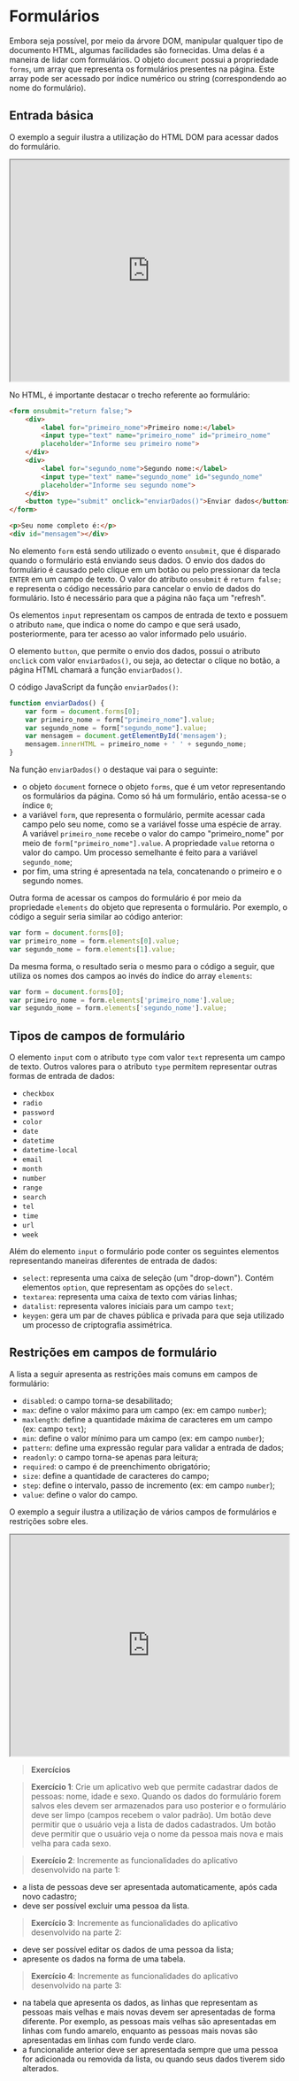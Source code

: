 # Formulários

Embora seja possível, por meio da árvore DOM, manipular qualquer tipo de documento HTML, algumas facilidades são fornecidas. Uma delas é a maneira de lidar com formulários. O objeto `document` possui a propriedade `forms`, um array que representa os formulários presentes na página. Este array pode ser acessado por índice numérico ou string (correspondendo ao nome do formulário).

## Entrada básica

O exemplo a seguir ilustra a utilização do HTML DOM para acessar dados do formulário.

<iframe src="http://embed.plnkr.co/g79uKYMF2h5EfgmJdpfK/preview" width="100%" height="400"></iframe>

No HTML, é importante destacar o trecho referente ao formulário:

```html
<form onsubmit="return false;">
    <div>
        <label for="primeiro_nome">Primeiro nome:</label>
        <input type="text" name="primeiro_nome" id="primeiro_nome"
        placeholder="Informe seu primeiro nome">
    </div>
    <div>
        <label for="segundo_nome">Segundo nome:</label>
        <input type="text" name="segundo_nome" id="segundo_nome"
        placeholder="Informe seu segundo nome">
    </div>
    <button type="submit" onclick="enviarDados()">Enviar dados</button>
</form>

<p>Seu nome completo é:</p>
<div id="mensagem"></div>
```

No elemento `form` está sendo utilizado o evento `onsubmit`, que é disparado quando o formulário está enviando seus dados. O envio dos dados do formulário é causado pelo clique em um botão ou pelo pressionar da tecla `ENTER` em um campo de texto. O valor do atributo `onsubmit` é `return false;` e representa o código necessário para cancelar o envio de dados do formulário. Isto é necessário para que a página não faça um "refresh".

Os elementos `input` representam os campos de entrada de texto e possuem o atributo `name`, que indica o nome do campo e que será usado, posteriormente, para ter acesso ao valor informado pelo usuário.   

O elemento `button`, que permite o envio dos dados, possui o atributo `onclick` com valor `enviarDados()`, ou seja, ao detectar o clique no botão, a página HTML chamará a função `enviarDados()`.

O código JavaScript da função `enviarDados()`:

```javascript
function enviarDados() {
    var form = document.forms[0];
    var primeiro_nome = form["primeiro_nome"].value;
    var segundo_nome = form["segundo_nome"].value;
    var mensagem = document.getElementById('mensagem');
    mensagem.innerHTML = primeiro_nome + ' ' + segundo_nome;
}
```

Na função `enviarDados()` o destaque vai para o seguinte:
* o objeto `document` fornece o objeto `forms`, que é um vetor representando os formulários da página. Como só há um formulário, então acessa-se o índice `0`;
* a variável `form`, que representa o formulário, permite acessar cada campo pelo seu nome, como se a variável fosse uma espécie de array. A variável `primeiro_nome` recebe o valor do campo "primeiro_nome" por meio de `form["primeiro_nome"].value`. A propriedade `value` retorna o valor do campo. Um processo semelhante é feito para a variável `segundo_nome`;
* por fim, uma string é apresentada na tela, concatenando o primeiro e o segundo nomes.

Outra forma de acessar os campos do formulário é por meio da propriedade `elements` do objeto que representa o formulário. Por exemplo, o código a seguir seria similar ao código anterior:

```javascript
var form = document.forms[0];
var primeiro_nome = form.elements[0].value;
var segundo_nome = form.elements[1].value;
```

Da mesma forma, o resultado seria o mesmo para o código a seguir, que utiliza os nomes dos campos ao invés do índice do array `elements`:

```javascript
var form = document.forms[0];
var primeiro_nome = form.elements['primeiro_nome'].value;
var segundo_nome = form.elements['segundo_nome'].value;
```

## Tipos de campos de formulário

O elemento `input` com o atributo `type` com valor `text` representa um campo de texto. Outros valores para o atributo `type` permitem representar outras formas de entrada de dados:
* `checkbox`
* `radio`
* `password`
* `color`
* `date`
* `datetime`
* `datetime-local`
* `email`
* `month`
* `number`
* `range`
* `search`
* `tel`
* `time`
* `url`
* `week`

Além do elemento `input` o formulário pode conter os seguintes elementos representando maneiras diferentes de entrada de dados:
* `select`: representa uma caixa de seleção (um "drop-down"). Contém elementos `option`, que representam as opções do `select`.
* `textarea`: representa uma caixa de texto com várias linhas;
* `datalist`: representa valores iniciais para um campo `text`;
* `keygen`: gera um par de chaves pública e privada para que seja utilizado um processo de criptografia assimétrica.

## Restrições em campos de formulário

A lista a seguir apresenta as restrições mais comuns em campos de formulário:
* `disabled`: o campo torna-se desabilitado;
* `max`: define o valor máximo para um campo (ex: em campo `number`);
* `maxlength`: define a quantidade máxima de caracteres em um campo (ex: campo `text`);
* `min`: define o valor mínimo para um campo (ex: em campo `number`);
* `pattern`: define uma expressão regular para validar a entrada de dados;
* `readonly`: o campo torna-se apenas para leitura;
* `required`: o campo é de preenchimento obrigatório;
* `size`: define a quantidade de caracteres do campo;
* `step`: define o intervalo, passo de incremento (ex: em campo `number`);
* `value`: define o valor do campo.

O exemplo a seguir ilustra a utilização de vários campos de formulários e restrições sobre eles.

<iframe src="http://embed.plnkr.co/5GezzqU2yd5cuwpeOCVE/preview" width="100%" height="400"></iframe>

> **Exercícios**

> **Exercício 1**: Crie um aplicativo web que permite cadastrar dados de pessoas: nome, idade e sexo. Quando os dados do formulário forem salvos eles devem ser armazenados para uso posterior e o formulário deve ser limpo (campos recebem o valor padrão). Um botão deve permitir que o usuário veja a lista de dados cadastrados. Um botão deve permitir que o usuário veja o nome da pessoa mais nova e mais velha para cada sexo.

> **Exercício 2**: Incremente as funcionalidades do aplicativo desenvolvido na parte 1:
* a lista de pessoas deve ser apresentada automaticamente, após cada novo cadastro;
* deve ser possível excluir uma pessoa da lista.

> **Exercício 3**: Incremente as funcionalidades do aplicativo desenvolvido na parte 2:
* deve ser possível editar os dados de uma pessoa da lista;
* apresente os dados na forma de uma tabela.

> **Exercício 4**: Incremente as funcionalidades do aplicativo desenvolvido na parte 3:
* na tabela que apresenta os dados, as linhas que representam as pessoas mais velhas e mais novas devem ser apresentadas de forma diferente. Por exemplo, as pessoas mais velhas são apresentadas em linhas com fundo amarelo, enquanto as pessoas mais novas são apresentadas em linhas com fundo verde claro.
* a funcionalide anterior deve ser apresentada sempre que uma pessoa for adicionada ou removida da lista, ou quando seus dados tiverem sido alterados.   
